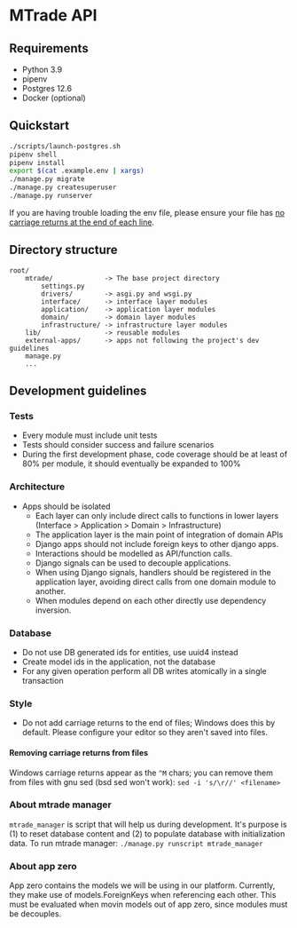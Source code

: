 # MTrade API

## Requirements

- Python 3.9
- pipenv
- Postgres 12.6
- Docker (optional)

## Quickstart

```bash
./scripts/launch-postgres.sh
pipenv shell
pipenv install
export $(cat .example.env | xargs)
./manage.py migrate
./manage.py createsuperuser
./manage.py runserver
```

If you are having trouble loading the env file, please ensure your file has [no carriage returns at the end of each line](#removing-carriage-returns-from-files).

## Directory structure

```text
root/
    mtrade/             -> The base project directory
        settings.py
        drivers/        -> asgi.py and wsgi.py
        interface/      -> interface layer modules
        application/    -> application layer modules
        domain/         -> domain layer modules
        infrastructure/ -> infrastructure layer modules
    lib/                -> reusable modules
    external-apps/      -> apps not following the project's dev guidelines
    manage.py
    ...
```

## Development guidelines

### Tests

- Every module must include unit tests
- Tests should consider success and failure scenarios
- During the first development phase, code coverage should be at least of 80% per module, it should eventually be expanded to 100%

### Architecture

- Apps should be isolated
  - Each layer can only include direct calls to functions in lower layers (Interface > Application > Domain > Infrastructure)
  - The application layer is the main point of integration of domain APIs
  - Django apps should not include foreign keys to other django apps.
  - Interactions should be modelled as API/function calls.
  - Django signals can be used to decouple applications.
  - When using Django signals, handlers should be registered in the application layer, avoiding direct calls from one domain module to another.
  - When modules depend on each other directly use dependency inversion.

### Database

- Do not use DB generated ids for entities, use uuid4 instead
- Create model ids in the application, not the database
- For any given operation perform all DB writes atomically in a single transaction

### Style

- Do not add carriage returns to the end of files; Windows does this by default. Please configure your editor so they aren't saved into files.

#### Removing carriage returns from files

Windows carriage returns appear as the `^M` chars; you can remove them from
files with gnu sed (bsd sed won't work): `sed -i 's/\r//' <filename>`

### About mtrade manager

`mtrade_manager` is script that will help us during development. It's purpose is (1) to reset database content and (2) to populate database with initialization data.
To run mtrade manager:
`./manage.py runscript mtrade_manager`

### About app zero

App zero contains the models we will be using in our platform. Currently, they make use of models.ForeignKeys when referencing each other. This must be evaluated when movin models out of app zero, since modules must be decouples.
